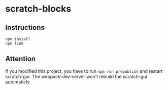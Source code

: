 # scratch-blocks
## Instructions

```
npm install
npm link
```

## Attention

If you modified this project, you have to run `npm run prepublish`  and restart scratch-gui. The webpack-dev-server won't rebuild the scratch-gui automaticly.

 